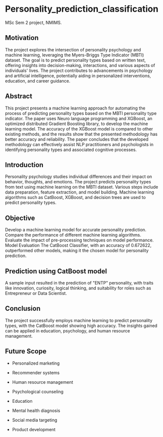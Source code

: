 # Personality_prediction_classification
MSc Sem 2 project, NMIMS.

## Motivation <br/>
The project explores the intersection of personality psychology and machine learning, leveraging the Myers-Briggs Type Indicator (MBTI) dataset. 
The goal is to predict personality types based on written text, offering insights into decision-making, interactions, and various aspects of individuals' lives. 
The project contributes to advancements in psychology and artificial intelligence, potentially aiding in personalized interventions, education, and career guidance.

## Abstract <br/>
This project presents a machine learning approach for automating the process of predicting personality types based on the MBTI personality type indicator. 
The paper uses Neuro language programming and XGBoost, an optimized distributed Gradient Boosting library, to develop the machine learning model. 
The accuracy of the XGBoost model is compared to other existing methods, and the results show that the presented methodology has better accuracy and reliability. 
The paper concludes that the developed methodology can effectively assist NLP practitioners and psychologists in identifying personality types and associated cognitive processes.

## Introduction <br/>
Personality psychology studies individual differences and their impact on behavior, thoughts, and emotions. The project predicts personality types from text using machine learning on the MBTI dataset. Various steps include data preparation, feature extraction, and model building. Machine learning algorithms such as CatBoost, XGBoost, and decision trees are used to predict personality types.

## Objective <br/>
Develop a machine learning model for accurate personality prediction.
Compare the performance of different machine learning algorithms.
Evaluate the impact of pre-processing techniques on model performance.
Model Evaluation
The CatBoost Classifier, with an accuracy of 0.672622, outperformed other models, making it the chosen model for personality prediction.

## Prediction using CatBoost model <br/>
A sample input resulted in the prediction of "ENTP" personality, with traits like innovation, curiosity, logical thinking, and suitability for roles such as Entrepreneur or Data Scientist.

## Conclusion <br/>
The project successfully employs machine learning to predict personality types, with the CatBoost model showing high accuracy. The insights gained can be applied in education, psychology, and human resource management.

## Future Scope <br/>
* Personalized marketing
+ Recommender systems
* Human resource management
+ Psychological counseling
* Education
+ Mental health diagnosis
* Social media targeting
+ Product development
